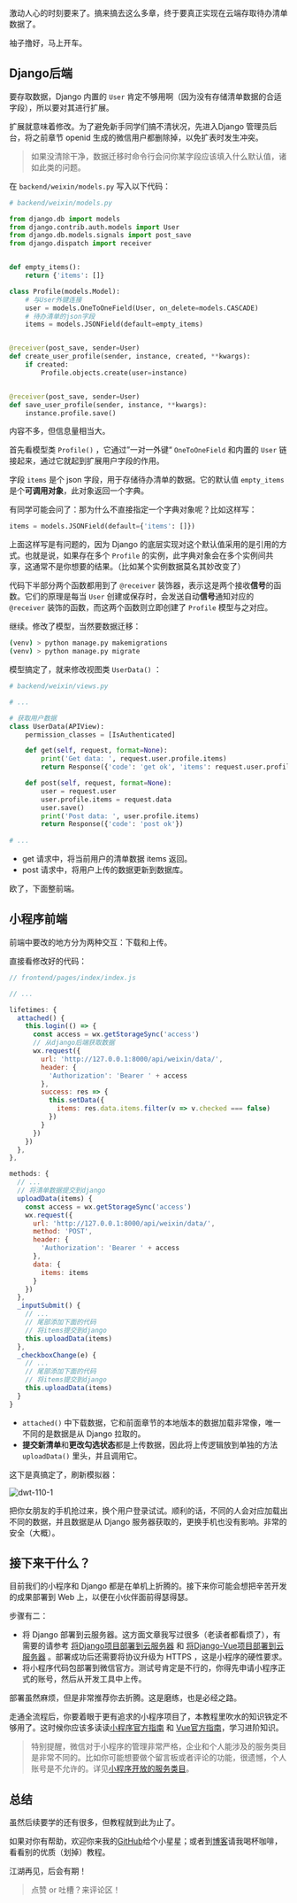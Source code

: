 激动人心的时刻要来了。搞来搞去这么多章，终于要真正实现在云端存取待办清单数据了。

袖子撸好，马上开车。

## Django后端

要存取数据，Django 内置的 `User` 肯定不够用啊（因为没有存储清单数据的合适字段），所以要对其进行扩展。

扩展就意味着修改。为了避免新手同学们搞不清状况，先进入Django 管理员后台，将之前章节 openid 生成的微信用户都删除掉，以免扩表时发生冲突。

> 如果没清除干净，数据迁移时命令行会问你某字段应该填入什么默认值，诸如此类的问题。

在 `backend/weixin/models.py` 写入以下代码：

```python
# backend/weixin/models.py

from django.db import models
from django.contrib.auth.models import User
from django.db.models.signals import post_save
from django.dispatch import receiver


def empty_items():
    return {'items': []}

class Profile(models.Model):
    # 与User外键连接
    user = models.OneToOneField(User, on_delete=models.CASCADE)
    # 待办清单的json字段
    items = models.JSONField(default=empty_items)


@receiver(post_save, sender=User)
def create_user_profile(sender, instance, created, **kwargs):
    if created:
        Profile.objects.create(user=instance)


@receiver(post_save, sender=User)
def save_user_profile(sender, instance, **kwargs):
    instance.profile.save()
```

内容不多，但信息量相当大。

首先看模型类 `Profile()` ，它通过”一对一外键“ `OneToOneField` 和内置的 `User` 链接起来，通过它就起到扩展用户字段的作用。

字段 `items` 是个 json 字段，用于存储待办清单的数据。它的默认值 `empty_items` 是个**可调用对象**，此对象返回一个字典。

有同学可能会问了：那为什么不直接指定一个字典对象呢？比如这样写：

```python
items = models.JSONField(default={'items': []})
```

上面这样写是有问题的，因为 Django 的底层实现对这个默认值采用的是引用的方式。也就是说，如果存在多个 `Profile` 的实例，此字典对象会在多个实例间共享，这通常不是你想要的结果。（比如某个实例数据莫名其妙改变了）

代码下半部分两个函数都用到了 `@receiver` 装饰器，表示这是两个接收**信号**的函数。它们的原理是每当 `User` 创建或保存时，会发送自动**信号**通知对应的 `@receiver` 装饰的函数，而这两个函数则立即创建了 `Profile` 模型与之对应。

继续。修改了模型，当然要数据迁移：

```bash
(venv) > python manage.py makemigrations
(venv) > python manage.py migrate
```

模型搞定了，就来修改视图类 `UserData()` ：

```python
# backend/weixin/views.py

# ...

# 获取用户数据
class UserData(APIView):
    permission_classes = [IsAuthenticated]

    def get(self, request, format=None):
        print('Get data: ', request.user.profile.items)
        return Response({'code': 'get ok', 'items': request.user.profile.items['items']})

    def post(self, request, format=None):
        user = request.user
        user.profile.items = request.data
        user.save()
        print('Post data: ', user.profile.items)
        return Response({'code': 'post ok'})
    
# ...
```

- get 请求中，将当前用户的清单数据 items 返回。
- post 请求中，将用户上传的数据更新到数据库。

欧了，下面整前端。

## 小程序前端

前端中要改的地方分为两种交互：下载和上传。

直接看修改好的代码：

```javascript
// frontend/pages/index/index.js

// ...

lifetimes: {
  attached() {
    this.login(() => {
      const access = wx.getStorageSync('access')
      // 从django后端获取数据
      wx.request({
        url: 'http://127.0.0.1:8000/api/weixin/data/',
        header: {
          'Authorization': 'Bearer ' + access
        },
        success: res => {
          this.setData({
            items: res.data.items.filter(v => v.checked === false)
          })
        }
      })
    })
  },
},

methods: {
  // ...
  // 将清单数据提交到django
  uploadData(items) {
    const access = wx.getStorageSync('access')
    wx.request({
      url: 'http://127.0.0.1:8000/api/weixin/data/',
      method: 'POST',
      header: {
        'Authorization': 'Bearer ' + access
      },
      data: {
        items: items
      }
    })
  },
  _inputSubmit() {
    // ...
    // 尾部添加下面的代码
    // 将items提交到django
    this.uploadData(items)
  },
  _checkboxChange(e) {
    // ...
    // 尾部添加下面的代码
    // 将items提交到django
    this.uploadData(items)
  }
}
```

- `attached()` 中下载数据，它和前面章节的本地版本的数据加载非常像，唯一不同的是数据是从 Django 拉取的。
- **提交新清单**和**更改勾选状态**都是上传数据，因此将上传逻辑放到单独的方法 `uploadData()` 里头，并且调用它。

这下是真搞定了，刷新模拟器：

![dwt-110-1](https://blog.dusaiphoto.com/img/dwt-110-1.jpg)

把你女朋友的手机抢过来，换个用户登录试试。顺利的话，不同的人会对应加载出不同的数据，并且数据是从 Django 服务器获取的，更换手机也没有影响。非常的安全（大概）。

## 接下来干什么？

目前我们的小程序和 Django 都是在单机上折腾的。接下来你可能会想把辛苦开发的成果部署到 Web 上，以便在小伙伴面前得瑟得瑟。

步骤有二：

- 将 Django 部署到云服务器。这方面文章我写过很多（老读者都看烦了），有需要的请参考 [将Django项目部署到云服务器](https://www.dusaiphoto.com/article/71/) 和 [将Django-Vue项目部署到云服务器](https://www.dusaiphoto.com/article/135/) 。部署成功后还需要将协议升级为 HTTPS ，这是小程序的硬性要求。
- 将小程序代码包部署到微信官方。测试号肯定是不行的，你得先申请小程序正式的账号，然后从开发工具中上传。

部署虽然麻烦，但是非常推荐你去折腾。这是磨练，也是必经之路。

走通全流程后，你要着眼于更有追求的小程序项目了，本教程里吹水的知识铁定不够用了。这时候你应该多读读[小程序官方指南](https://developers.weixin.qq.com/miniprogram/dev/framework/) 和 [Vue官方指南](https://cn.vuejs.org/index.html)，学习进阶知识。

> 特别提醒，微信对于小程序的管理非常严格，企业和个人能涉及的服务类目是非常不同的。比如你可能想要做个留言板或者评论的功能，很遗憾，个人账号是不允许的。详见[小程序开放的服务类目](https://developers.weixin.qq.com/miniprogram/product/material/)。

## 总结

虽然后续要学的还有很多，但教程就到此为止了。

如果对你有帮助，欢迎你来我的[GitHub](https://github.com/stacklens)给个小星星；或者到[博客](https://www.dusaiphoto.com/article/167/)请我喝杯咖啡，看看别的优质（划掉）教程。

江湖再见，后会有期！

> 点赞 or 吐槽？来评论区！





